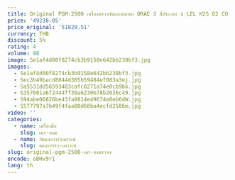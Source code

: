 ```yaml
---
title: Original PGM-2500 เครื่องตรวจจับแบบพกพา ORAE 3 สี่ประเภท s LEL H2S O2 CO
price: '49238.05'
price_original: '51829.51'
currency: THB
discount: 5%
rating: 4
volume: 98
image: Se1af4d00f8274cb3b9158e642bb238bf3.jpg
images:
  - Se1af4d00f8274cb3b9158e642bb238bf3.jpg
  - Sec3b49bacd8044d385b59484ef083a3ej.jpg
  - Sa5531dd56593483cafc0271a74e0cb9bk.jpg
  - S357601a672444ff39a6230b78b2036c49.jpg
  - S94abe06826be43fa9814e49674e8eb6dW.jpg
  - S577797a7b49f4faa80d68ba4ecfd2586m.jpg
video: ''
categories:
  - name: เครื่องมือ
    slug: เคร-องม
  - name: วัดและการวิเคราะห์
    slug: ดและการว-เคราะห
slug: original-pgm-2500-เคร-องตรวจจ
encode: oBHv9rI
lang: th
---
```

  